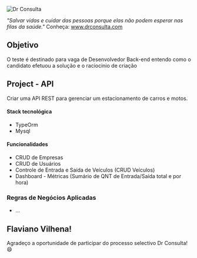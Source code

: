 ![Dr Consulta](https://drconsulta.com/_next/image?url=%2Fimages%2FLogo-Dr-Consulta-Branco.png&w=128&q=100 "DrConsulta")

*"Salvar vidas e cuidar das pessoas porque elas não podem esperar nas filas da saúde."*
Conheça: www.drconsulta.com

## Objetivo
O teste é destinado para vaga de Desenvolvedor Back-end entendo como o candidato efetuou a solução e o raciocinio de criação

## Project - API
Criar uma API REST para gerenciar um estacionamento de carros e motos.

#### Stack tecnológica
- TypeOrm
- Mysql


#### Funcionalidades
- CRUD de Empresas
- CRUD de Usuários
- Controle de Entrada e Saída de Veículos (CRUD Veículos)
- Dashboard - Métricas (Sumário de QNT de Entrada/Saída total e por hora)

### Regras de Negócios Aplicadas
- ...

## Flaviano Vilhena!
Agradeço a oportunidade de participar do processo selectivo Dr Consulta! 😄
